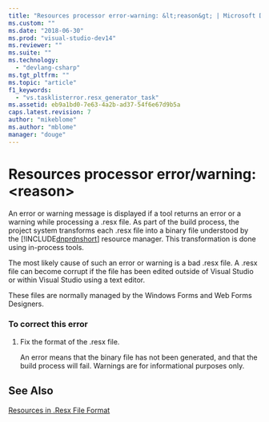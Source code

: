 ```yaml
---
title: "Resources processor error-warning: &lt;reason&gt; | Microsoft Docs"
ms.custom: ""
ms.date: "2018-06-30"
ms.prod: "visual-studio-dev14"
ms.reviewer: ""
ms.suite: ""
ms.technology: 
  - "devlang-csharp"
ms.tgt_pltfrm: ""
ms.topic: "article"
f1_keywords: 
  - "vs.tasklisterror.resx_generator_task"
ms.assetid: eb9a1bd0-7e63-4a2b-ad37-54f6e67d9b5a
caps.latest.revision: 7
author: "mikeblome"
ms.author: "mblome"
manager: "douge"
---
```

# Resources processor error/warning: &lt;reason&gt;
An error or warning message is displayed if a tool returns an error or a warning while processing a .resx file. As part of the build process, the project system transforms each .resx file into a binary file understood by the [!INCLUDE[dnprdnshort](../includes/dnprdnshort-md.md)] resource manager. This transformation is done using in-process tools.  
  
 The most likely cause of such an error or warning is a bad .resx file. A .resx file can become corrupt if the file has been edited outside of Visual Studio or within Visual Studio using a text editor.  
  
 These files are normally managed by the Windows Forms and Web Forms Designers.  
  
### To correct this error  
  
1.  Fix the format of the .resx file.  
  
     An error means that the binary file has not been generated, and that the build process will fail. Warnings are for informational purposes only.  
  
## See Also  
 [Resources in .Resx File Format](https://msdn.microsoft.com/en-us/subscriptions/downloads/ekyft91f\(v=vs.71\).aspx)